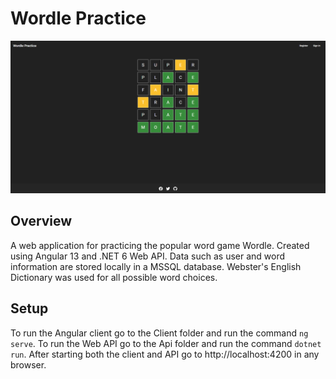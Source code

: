 # Wordle Practice

![Sample Image](/Client/src/assets/sample-image.png)

## Overview
A web application for practicing the popular word game Wordle. Created using Angular 13 and .NET 6 Web API. Data such as user and word information are stored locally in a MSSQL database. Webster's English Dictionary was used for all possible word choices.

## Setup
To run the Angular client go to the Client folder and run the command `ng serve`. To run the Web API go to the Api folder and run the command `dotnet run`.
After starting both the client and API go to http://localhost:4200 in any browser.
